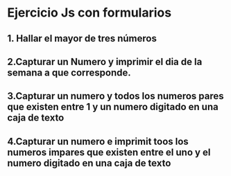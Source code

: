 # Ejercicio Js con formularios

## 1. Hallar el mayor de tres números

## 2.Capturar un Numero y imprimir el dia de la semana a que corresponde.

## 3.Capturar un numero y todos los numeros pares que existen entre 1 y un numero digitado en una caja de texto

## 4.Capturar un numero e imprimit toos los numeros impares que existen entre el uno y el numero digitado en una caja de texto